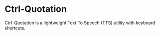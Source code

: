 # Ctrl-Quotation
Ctrl-Quotation is a lightweight Text To Speech (TTS) utility with keyboard shortcuts.
